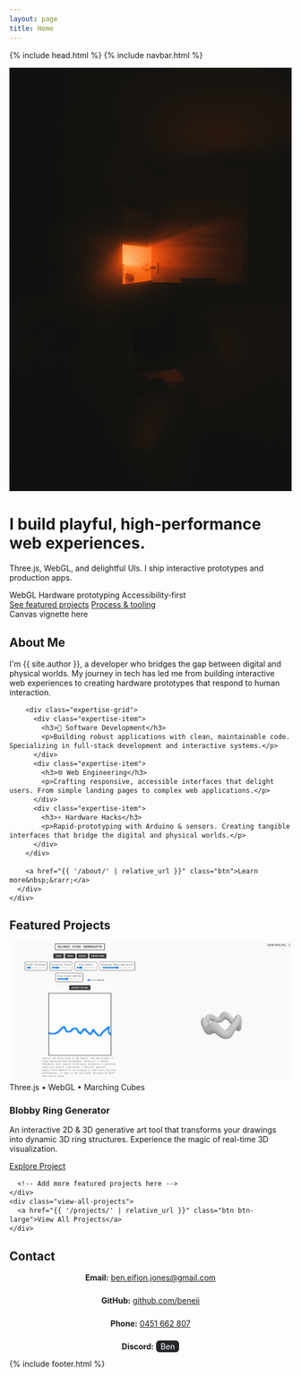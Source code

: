 ```yaml
---
layout: page
title: Home
---
```


{% include head.html %}
{% include navbar.html %}

<div class="hero-section">
  <div class="hero-image-container">
    <img src="/assets/images/heroimage.png" alt="Hero Image" class="hero-image" id="hero-image">
    <div class="hero-gradient-overlay"></div>
  </div>
  <div class="hero-text">
    <div class="hero-inner">
      <div class="hero-left">
        <h1>I build playful, high‑performance web experiences.</h1>
        <p class="hero-sub">Three.js, WebGL, and delightful UIs. I ship interactive prototypes and production apps.</p>
        <div class="proof-chips">
          <span class="chip">WebGL</span>
          <span class="chip">Hardware prototyping</span>
          <span class="chip">Accessibility‑first</span>
        </div>
        <div class="hero-ctas">
          <a href="#featured-projects" class="btn" aria-label="See featured projects">See featured projects</a>
          <a href="{{ '/about/' | relative_url }}" class="btn btn-secondary" aria-label="Read about my process and tooling">Process &amp; tooling</a>
        </div>
      </div>
      <div class="hero-right">
        <div class="hero-vignette" aria-hidden="true">Canvas vignette here</div>
      </div>
    </div>
  </div>
</div>

<main class="page-content-container">
  <section id="about" class="home-section intro-section reveal">
    <h2>About Me</h2>
    <div class="about-container">
      <div class="about-text">
        <p class="about-intro">I'm {{ site.author }}, a developer who bridges the gap between digital and physical worlds. My journey in tech has led me from building interactive web experiences to creating hardware prototypes that respond to human interaction.</p>
        
        <div class="expertise-grid">
          <div class="expertise-item">
            <h3>🔨 Software Development</h3>
            <p>Building robust applications with clean, maintainable code. Specializing in full-stack development and interactive systems.</p>
          </div>
          <div class="expertise-item">
            <h3>🌐 Web Engineering</h3>
            <p>Crafting responsive, accessible interfaces that delight users. From simple landing pages to complex web applications.</p>
          </div>
          <div class="expertise-item">
            <h3>⚡ Hardware Hacks</h3>
            <p>Rapid-prototyping with Arduino & sensors. Creating tangible interfaces that bridge the digital and physical worlds.</p>
          </div>
        </div>
        
        <a href="{{ '/about/' | relative_url }}" class="btn">Learn more&nbsp;&rarr;</a>
      </div>
    </div>
  </section>

  <section id="featured-projects" class="home-section featured-projects-section reveal">
    <h2>Featured Projects</h2>
    <div class="featured-projects-grid">
      <div class="project-card">
        <div class="project-card-image-container">
          <img src="/assets/images/blobbyringhero.png" alt="Blobby Ring Generator hero image" class="project-card-image">
          <div class="project-card-overlay">
            <span class="project-tech">Three.js • WebGL • Marching Cubes</span>
          </div>
        </div>
        <div class="project-card-content">
          <h3>Blobby Ring Generator</h3>
          <p>An interactive 2D & 3D generative art tool that transforms your drawings into dynamic 3D ring structures. Experience the magic of real-time 3D visualization.</p>
          <div class="project-card-actions">
            <a href="{{ '/projects/blobby-ring-generator/' | relative_url }}" class="btn">Explore Project</a>
          </div>
        </div>
      </div>
      
      <!-- Add more featured projects here -->
    </div>
    <div class="view-all-projects">
      <a href="{{ '/projects/' | relative_url }}" class="btn btn-large">View All Projects</a>
    </div>
  </section>

  <section id="contact" class="home-section contact-section reveal">
    <h2>Contact</h2>
    <div class="contact-container" style="display:flex;flex-direction:column;align-items:center;gap:1.5rem;max-width:400px;margin:0 auto;">
      <div class="contact-method">
        <strong>Email:</strong> <a href="mailto:ben.eifion.jones@gmail.com">ben.eifion.jones@gmail.com</a>
      </div>
      <div class="contact-method">
        <strong>GitHub:</strong> <a href="https://github.com/beneii" target="_blank">github.com/beneii</a>
      </div>
      <div class="contact-method">
        <strong>Phone:</strong> <a href="tel:0451662807">0451 662 807</a>
      </div>
      <div class="contact-method">
        <strong>Discord:</strong> <span style="background:#23272a;color:#fff;padding:2px 8px;border-radius:6px;">Ben</span>
      </div>
    </div>
  </section>

</main>

<script src="{{ '/assets/js/hero-typing.js' | relative_url }}" defer></script>
<script src="{{ '/assets/js/scroll-reveal.js' | relative_url }}" defer></script>
<script src="{{ '/assets/js/nav-scroll.js' | relative_url }}" defer></script>
<script src="{{ '/assets/js/hero-parallax.js' | relative_url }}" defer></script>

{% include footer.html %} 